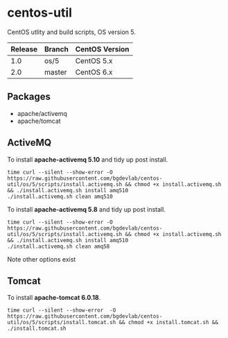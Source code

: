 # centos-util
CentOS utlity and build scripts, OS version 5.

| Release     | Branch    | CentOS Version  |
| ----------- | --------- | --------------- |
| 1.0         | os/5      | CentOS 5.x      |
| 2.0         | master    | CentOS 6.x      |

## Packages

 - apache/activemq
 - apache/tomcat
 
## ActiveMQ

 To install __apache-activemq 5.10__ and tidy up post install. 
 
    time curl --silent --show-error -O https://raw.githubusercontent.com/bgdevlab/centos-util/os/5/scripts/install.activemq.sh && chmod +x install.activemq.sh && ./install.activemq.sh install amq510
    ./install.activemq.sh clean amq510

 To install __apache-activemq 5.8__ and tidy up post install. 
 
    time curl --silent --show-error -O https://raw.githubusercontent.com/bgdevlab/centos-util/os/5/scripts/install.activemq.sh && chmod +x install.activemq.sh && ./install.activemq.sh install amq510
    ./install.activemq.sh clean amq58
 
 Note other options exist
 
## Tomcat

 To install __apache-tomcat 6.0.18__.
  
    time curl --silent --show-error  -O https://raw.githubusercontent.com/bgdevlab/centos-util/os/5/scripts/install.tomcat.sh && chmod +x install.tomcat.sh && ./install.tomcat.sh
